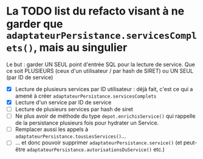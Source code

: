# La TODO list du refacto visant à ne garder que `adaptateurPersistance.servicesComplets()`, mais au singulier

Le but : garder UN SEUL point d'entrée SQL pour la lecture de service.
Que ce soit PLUSIEURS (ceux d'un utilisateur / par hash de SIRET) ou UN SEUL (par ID de service)

- [x] Lecture de plusieurs services par ID utilisateur : déjà fait, c'est ce qui a amené à créer `adaptateurPersistance.servicesComplets`
- [x] Lecture d'un service par ID de service
- [ ] Lecture de plusieurs services par hash de siret
- [ ] Ne plus avoir de méthode du type `depot.enrichisService()` qui rappelle de la persistance plusieurs fois pour hydrater un Service.
- [ ] Remplacer aussi les appels à `adaptateurPersistance.tousLesServices()`…
- [ ] … et donc pouvoir supprimer `adaptateurPersistance.service()` (et peut-être `adaptateurPersistance.autorisationsDuService()` etc.)
